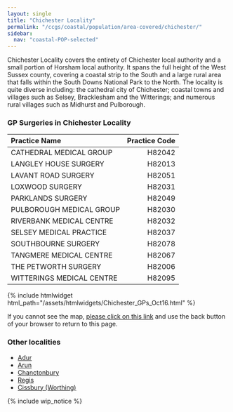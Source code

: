 ```yaml
---
layout: single
title: "Chichester Locality"
permalink: "/ccgs/coastal/population/area-covered/chichester/"
sidebar:
  nav: "coastal-POP-selected"
---
```


Chichester Locality covers the entirety of Chichester local authority and a small portion of Horsham local authority. It spans the full height of the West Sussex county, covering a coastal strip to the South and a large rural area that falls within the South Downs National Park to the North. The locality is quite diverse including: the cathedral city of Chichester; coastal towns and villages such as Selsey, Bracklesham and the Witterings; and numerous rural villages such as Midhurst and Pulborough.
 
### GP Surgeries in Chichester Locality

| Practice Name | Practice Code |
|:--------------|--------------:|
| CATHEDRAL MEDICAL GROUP | H82042 |
| LANGLEY HOUSE SURGERY | H82013 |
| LAVANT ROAD SURGERY | H82051 |
| LOXWOOD SURGERY | H82031 |
| PARKLANDS SURGERY | H82049 |
| PULBOROUGH MEDICAL GROUP | H82030 |
| RIVERBANK MEDICAL CENTRE | H82032 |
| SELSEY MEDICAL PRACTICE | H82037 |
| SOUTHBOURNE SURGERY | H82078 |
| TANGMERE MEDICAL CENTRE | H82067 |
| THE PETWORTH SURGERY | H82006 |
| WITTERINGS MEDICAL CENTRE | H82095 |

{% include htmlwidget html_path="/assets/htmlwidgets/Chichester_GPs_Oct16.html" %}

<!-- <iframe src="http://jsna.westsussex.gov.uk/wp-content/uploads/2016/10/Chichester_GPs_Oct16.html" width="100%" height="400"></iframe> -->

If you cannot see the map, [please click on this link](/assets/htmlwidgets/Chichester_GPs_Oct16.html) and use the back button of your browser to return to this page.

### Other localities

- [Adur](/ccgs/coastal/population/area-covered/adur/)
- [Arun](/ccgs/coastal/population/area-covered/arun/)
- [Chanctonbury](/ccgs/coastal/population/area-covered/chanctonbury/)
- [Regis](/ccgs/coastal/population/area-covered/regis/)
- [Cissbury (Worthing)](/ccgs/coastal/population/area-covered/cissbury-worthing/)

{% include wip_notice %}